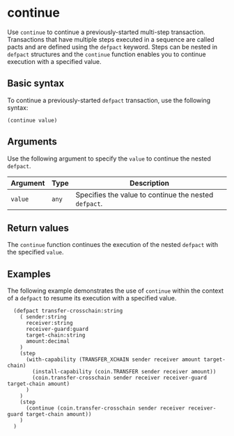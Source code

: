 # continue

Use `continue` to continue a previously-started multi-step transaction.
Transactions that have multiple steps executed in a sequence are called pacts and are defined using the `defpact` keyword.
Steps can be nested in `defpact` structures and the `continue` function enables you to continue execution with a specified value.

## Basic syntax

To continue a previously-started `defpact` transaction, use the following syntax:

```pact
(continue value)
```

## Arguments

Use the following argument to specify the `value` to continue the nested `defpact`.

| Argument | Type | Description |
| --- | --- | --- |
| `value` | `any` | Specifies the value to continue the nested `defpact`. |

## Return values

The `continue` function continues the execution of the nested `defpact` with the specified `value`.

## Examples

The following example demonstrates the use of `continue` within the context of a `defpact` to resume its execution with a specified value.

```pact
  (defpact transfer-crosschain:string
    ( sender:string
      receiver:string
      receiver-guard:guard
      target-chain:string
      amount:decimal
    )
    (step 
      (with-capability (TRANSFER_XCHAIN sender receiver amount target-chain)
        (install-capability (coin.TRANSFER sender receiver amount))
        (coin.transfer-crosschain sender receiver receiver-guard target-chain amount)
      )
    )
    (step
      (continue (coin.transfer-crosschain sender receiver receiver-guard target-chain amount))
    )
  )
```
